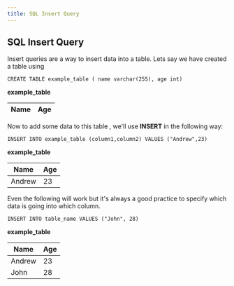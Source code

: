 ```yaml
---
title: SQL Insert Query
---
```

## SQL Insert Query


Insert queries are a way to insert data into a table. Lets say we have created a table using

`CREATE TABLE example_table ( name varchar(255), age int)`

**example_table**

| Name | Age |
| --- | --- |

Now to add some data to this table , we'll use **INSERT** in the following way:

`INSERT INTO example_table (column1,column2) VALUES ("Andrew",23)`

**example_table**

| Name | Age |
| --- | --- |
| Andrew | 23 |

Even the following will work but it's always a good practice to specify which data is going into which column.

`INSERT INTO table_name VALUES ("John", 28)`

**example_table**

| Name | Age |
| --- | --- |
| Andrew | 23 |
| John | 28 |
